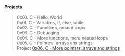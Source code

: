 #### Projects

> 0x00. C - Hello, World   
> 0x01. C - Variables, if, else, while   
> 0x02. C - Functions, nested loops  
> 0x03. C - Debugging  
> 0x04. C - More functions, more nested loops     
> 0x05. C - Pointers, arrays and strings   
> Project [0x06. C - More pointers, arrays and strings](https://intranet.alxswe.com/projects/217 "C - More pointers, arrays and strings")
